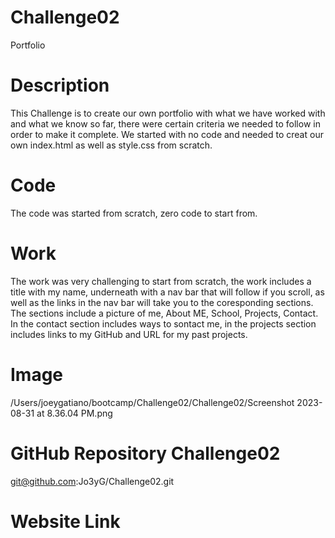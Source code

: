 # Challenge02
Portfolio
# Description
This Challenge is to create our own portfolio with what we have worked with and what we know so far, there were certain criteria we needed to follow in order to make it complete. We started with no code and needed to creat our own index.html as well as style.css from scratch.
# Code
The code was started from scratch, zero code to start from.
# Work
The work was very challenging to start from scratch, the work includes a title with my name, underneath with a nav bar that will follow if you scroll, as well as the links in the nav bar will take you to the coresponding sections. The sections include a picture of me, About ME, School, Projects, Contact. In the contact section includes ways to sontact me, in the projects section includes links to my GitHub and URL for my past projects.
# Image
/Users/joeygatiano/bootcamp/Challenge02/Challenge02/Screenshot 2023-08-31 at 8.36.04 PM.png

# GitHub Repository Challenge02
git@github.com:Jo3yG/Challenge02.git
# Website Link

